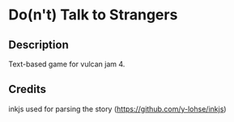 # Do(n't) Talk to Strangers

## Description

Text-based game for vulcan jam 4.

## Credits

inkjs used for parsing the story (https://github.com/y-lohse/inkjs)